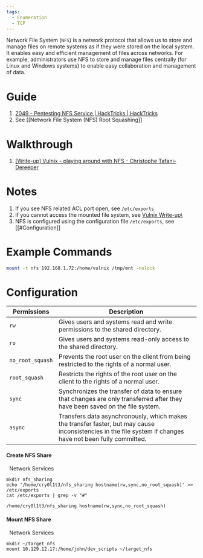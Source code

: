 ```yaml
---
tags:
  - Enumeration
  - TCP
---
```

Network File System (`NFS`) is a network protocol that allows us to store and manage files on remote systems as if they were stored on the local system. It enables easy and efficient management of files across networks. For example, administrators use NFS to store and manage files centrally (for Linux and Windows systems) to enable easy collaboration and management of data.
# Guide

1. [2049 - Pentesting NFS Service | HackTricks | HackTricks](https://book.hacktricks.xyz/network-services-pentesting/nfs-service-pentesting)
2. See [[Network File System (NFS) Root Squashing]]

# Walkthrough 

1. [\[Write-up\] Vulnix - playing around with NFS - Christophe Tafani-Dereeper](https://blog.christophetd.fr/write-up-vulnix/)
# Notes

1. If you see NFS related ACL port open, see `/etc/exports`
2. If you cannot access the mounted file system, see [Vulnix Write-up\ ](https://blog.christophetd.fr/write-up-vulnix/)
3. NFS is configured using the configuration file `/etc/exports`, see [[#Configuration]]
# Example Commands


```bash
mount -t nfs 192.168.1.72:/home/vulnix /tmp/mnt -nolock
```


# Configuration 

|**Permissions**|**Description**|
|---|---|
|`rw`|Gives users and systems read and write permissions to the shared directory.|
|`ro`|Gives users and systems read-only access to the shared directory.|
|`no_root_squash`|Prevents the root user on the client from being restricted to the rights of a normal user.|
|`root_squash`|Restricts the rights of the root user on the client to the rights of a normal user.|
|`sync`|Synchronizes the transfer of data to ensure that changes are only transferred after they have been saved on the file system.|
|`async`|Transfers data asynchronously, which makes the transfer faster, but may cause inconsistencies in the file system if changes have not been fully committed.|


#### Create NFS Share

  Network Services

```shell-session
mkdir nfs_sharing
echo '/home/cry0l1t3/nfs_sharing hostname(rw,sync,no_root_squash)' >> /etc/exports
cat /etc/exports | grep -v "#"

/home/cry0l1t3/nfs_sharing hostname(rw,sync,no_root_squash)
```


#### Mount NFS Share

  Network Services

```shell-session
mkdir ~/target_nfs
mount 10.129.12.17:/home/john/dev_scripts ~/target_nfs
```